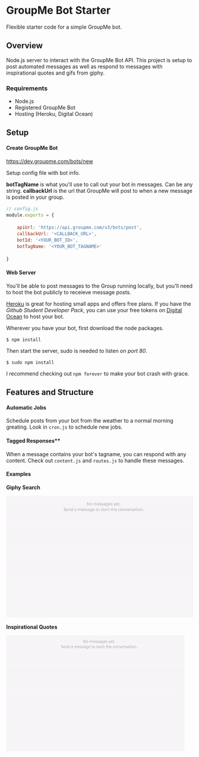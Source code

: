 # GroupMe Bot Starter

Flexible starter code for a simple GroupMe bot.

## Overview

Node.js server to interact with the GroupMe Bot API. This project is setup to post automated messages as well as respond to messages with inspirational quotes and gifs from giphy. 

### Requirements

* Node.js
* Registered GroupMe Bot
* Hosting (Heroku, Digital Ocean)

## Setup

#### Create GroupMe Bot

https://dev.groupme.com/bots/new

Setup config file with bot info. 

**botTagName** is what you'll use to call out your bot in messages. Can be any string.
**callbackUrl** is the url that GroupMe will post to when a new message is posted in your group.

```javascript
// config.js
module.exports = {
	
	apiUrl: 'https://api.groupme.com/v3/bots/post',
	callbackUrl: '<CALLBACK_URL>',
	botId: '<YOUR_BOT_ID>',
	botTagName: '<YOUR_BOT_TAGNAME>'

}
```

#### Web Server

You'll be able to post messages to the Group running locally, but you'll need to host the bot publicly to receieve message posts. 

[Heroku](www.heroku.com) is great for hosting small apps and offers free plans. If you have the *Github Student Developer Pack*, you can use your free tokens on [Digital Ocean](www.digitalocean.com) to host your bot.

Wherever you have your bot, first download the node packages.
```
$ npm install
```

Then start the server, sudo is needed to listen on *port 80*.
```
$ sudo npm install
```

I recommend checking out `npm forever` to make your bot crash with grace.

## Features and Structure

#### Automatic Jobs

Schedule posts from your bot from the weather to a normal morning greating. Look in `cron.js` to schedule new jobs.

#### Tagged Responses**

When a message contains your bot's tagname, you can respond with any content. Check out `content.js` and `routes.js` to handle these messages.

#### Examples

**Giphy Search**

![ Posting Gifs ](https://raw.githubusercontent.com/daniellytle/groupme-bot-starter/master/gif.example.gif)

**Inspirational Quotes**

![ Posting Quotes ](https://raw.githubusercontent.com/daniellytle/groupme-bot-starter/master/inspire.example.gif)


